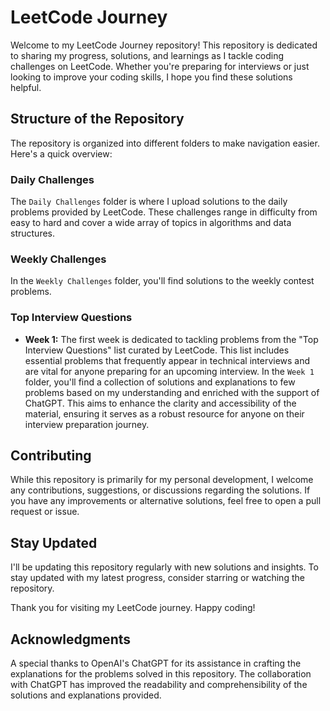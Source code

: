 # LeetCode Journey

Welcome to my LeetCode Journey repository! This repository is dedicated to sharing my progress, solutions, and learnings as I tackle coding challenges on LeetCode. Whether you're preparing for interviews or just looking to improve your coding skills, I hope you find these solutions helpful.

## Structure of the Repository

The repository is organized into different folders to make navigation easier. Here's a quick overview:

### Daily Challenges

The `Daily Challenges` folder is where I upload solutions to the daily problems provided by LeetCode. These challenges range in difficulty from easy to hard and cover a wide array of topics in algorithms and data structures.

### Weekly Challenges

In the `Weekly Challenges` folder, you'll find solutions to the weekly contest problems. 

### Top Interview Questions

- **Week 1:** The first week is dedicated to tackling problems from the "Top Interview Questions" list curated by LeetCode. This list includes essential problems that frequently appear in technical interviews and are vital for anyone preparing for an upcoming interview. In the `Week 1` folder, you'll find a collection of solutions and explanations to few problems based on my understanding and enriched with the support of ChatGPT.
This aims to enhance the clarity and accessibility of the material, ensuring it serves as a robust resource for anyone on their interview preparation journey.


## Contributing

While this repository is primarily for my personal development, I welcome any contributions, suggestions, or discussions regarding the solutions. If you have any improvements or alternative solutions, feel free to open a pull request or issue.

## Stay Updated

I'll be updating this repository regularly with new solutions and insights. To stay updated with my latest progress, consider starring or watching the repository.

Thank you for visiting my LeetCode journey. Happy coding!

## Acknowledgments

A special thanks to OpenAI's ChatGPT for its assistance in crafting the explanations for the problems solved in this repository. The collaboration with ChatGPT has improved the readability and comprehensibility of the solutions and explanations provided.


